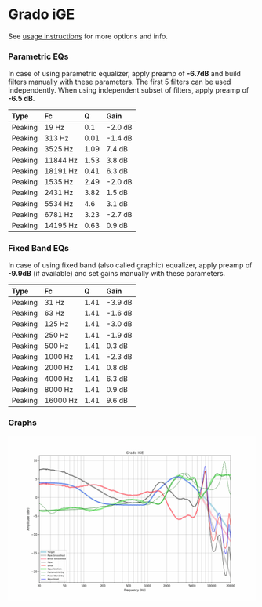 # Grado iGE
See [usage instructions](https://github.com/jaakkopasanen/AutoEq#usage) for more options and info.

### Parametric EQs
In case of using parametric equalizer, apply preamp of **-6.7dB** and build filters manually
with these parameters. The first 5 filters can be used independently.
When using independent subset of filters, apply preamp of **-6.5 dB**.

| Type    | Fc       |    Q | Gain    |
|:--------|:---------|:-----|:--------|
| Peaking | 19 Hz    | 0.1  | -2.0 dB |
| Peaking | 313 Hz   | 0.01 | -1.4 dB |
| Peaking | 3525 Hz  | 1.09 | 7.4 dB  |
| Peaking | 11844 Hz | 1.53 | 3.8 dB  |
| Peaking | 18191 Hz | 0.41 | 6.3 dB  |
| Peaking | 1535 Hz  | 2.49 | -2.0 dB |
| Peaking | 2431 Hz  | 3.82 | 1.5 dB  |
| Peaking | 5534 Hz  | 4.6  | 3.1 dB  |
| Peaking | 6781 Hz  | 3.23 | -2.7 dB |
| Peaking | 14195 Hz | 0.63 | 0.9 dB  |

### Fixed Band EQs
In case of using fixed band (also called graphic) equalizer, apply preamp of **-9.9dB**
(if available) and set gains manually with these parameters.

| Type    | Fc       |    Q | Gain    |
|:--------|:---------|:-----|:--------|
| Peaking | 31 Hz    | 1.41 | -3.9 dB |
| Peaking | 63 Hz    | 1.41 | -1.6 dB |
| Peaking | 125 Hz   | 1.41 | -3.0 dB |
| Peaking | 250 Hz   | 1.41 | -1.9 dB |
| Peaking | 500 Hz   | 1.41 | 0.3 dB  |
| Peaking | 1000 Hz  | 1.41 | -2.3 dB |
| Peaking | 2000 Hz  | 1.41 | 0.8 dB  |
| Peaking | 4000 Hz  | 1.41 | 6.3 dB  |
| Peaking | 8000 Hz  | 1.41 | 0.9 dB  |
| Peaking | 16000 Hz | 1.41 | 9.6 dB  |

### Graphs
![](./Grado%20iGE.png)